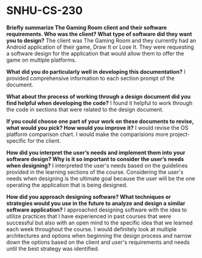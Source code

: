 # SNHU-CS-230
**Briefly summarize The Gaming Room client and their software requirements. Who was the client? What type of software did they want you to design?**
The client was The Gaming Room and they currently had an Android application of their game, Draw It or Lose It. They were requesting a software design for the application that would allow them to offer the game on multiple platforms.

**What did you do particularly well in developing this documentation?**
I provided comprehensive information to each section prompt of the document.

**What about the process of working through a design document did you find helpful when developing the code?**
I found it helpful to work through the code in sections that were related to the design document.

**If you could choose one part of your work on these documents to revise, what would you pick? How would you improve it?**
I would revise the OS platform comparison chart. I would make the comparisions more project-specific for the client.

**How did you interpret the user’s needs and implement them into your software design? Why is it so important to consider the user’s needs when designing?**
I interpreted the user's needs based on the guidelines provided in the learning sections of the course. Considering the user's needs when designing is the ultimate goal because the user will be the one operating the application that is being designed.

**How did you approach designing software? What techniques or strategies would you use in the future to analyze and design a similar software application?**
I approached designing software with the idea to utilize practices that I have experienced in past courses that were successful but also with an open mind to the specific idea that we learned each week throughout the course. I would definitely look at multiple architectures and options when beginning the design process and narrow down the options based on the client and user's requirements and needs until the best strategy was identified.
